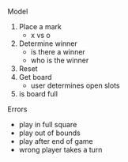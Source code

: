 Model
1. Place a mark
   - x vs o
2. Determine winner 
   - is there a winner
   - who is the winner
3. Reset
4. Get board
    - user determines open slots
5. is board full

Errors
- play in full square
- play out of bounds
- play after end of game
- wrong player takes a turn